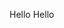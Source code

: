 Hello Hello

<!---
kayenazareno/kayenazareno is a ✨ special ✨ repository because its `README.md` (this file) appears on your GitHub profile.
You can click the Preview link to take a look at your changes.
--->
